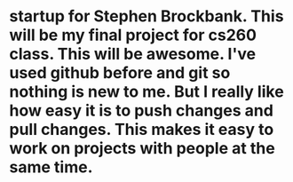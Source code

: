 # startup for Stephen Brockbank. This will be my final project for cs260 class. This will be awesome. I've used github before and git so nothing is new to me. But I really like how easy it is to push changes and pull changes. This makes it easy to work on projects with people at the same time.

